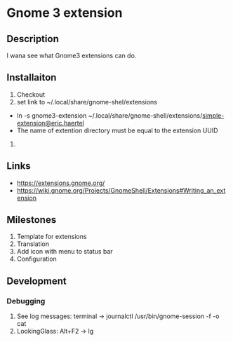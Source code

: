 Gnome 3 extension
=================

Description
-----------
I wana see what Gnome3 extensions can do.

Installaiton
------------
1. Checkout
1. set link to ~/.local/share/gnome-shel/extensions
  + ln -s gnome3-extension ~/.local/share/gnome-shell/extensions/simple-extension@eric.haertel
  + The name of extention directory must be equal to the extension UUID
1. 

Links
-----
+ https://extensions.gnome.org/
+ https://wiki.gnome.org/Projects/GnomeShell/Extensions#Writing_an_extension

Milestones
----------
1. Template for extensions
  1. Translation
  1. Add icon with menu to status bar
  1. Configuration

Development
-----------
### Debugging
1. See log messages: terminal -> journalctl /usr/bin/gnome-session -f -o cat
1. LookingGlass: Alt+F2 -> lg